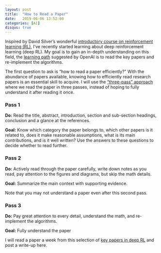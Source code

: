 ```yaml
---
layout: post
title:  "How to Read a Paper"
date:   2019-06-06 13:52:00
categories: [AI]
disqus: true
---
```




Inspired by David Silver’s wonderful [introductory course on reinforcement learning (RL)](https://www.youtube.com/playlist?list=PLqYmG7hTraZDM-OYHWgPebj2MfCFzFObQ), I’ve recently started learning about deep reinforcement learning (deep RL). My goal is to gain an in-depth understanding on this field, the [learning path](https://spinningup.openai.com/en/latest/spinningup/spinningup.html) suggested by OpenAI is to read the key papers and re-implement the algorithms.

The first question to ask is “how to read a paper efficiently?” With the abundance of papers available, knowing how to efficiently read research papers is an essential skill to acquire. I will use the [“three-pass” approach](https://blizzard.cs.uwaterloo.ca/keshav/home/Papers/data/07/paper-reading.pdf) where we read the paper in three passes, instead of hoping to fully understand it after reading it once. 

### Pass 1
**Do:** Read the title, abstract, introduction, section and sub-section headings, conclusion and a glance at the references.

**Goal:** Know which category the paper belongs to, which other papers is it related to, does it make reasonable assumptions, what is its main contributions, and is it well written? Use the answers to these questions to decide whether to read further.

### Pass 2
**Do:** Actively read through the paper carefully, write down notes as you read, pay attention to the figures and diagrams, but skip the math details.

**Goal:** Summarize the main context with supporting evidence.

Note that you may not understand a paper even after this second pass.

### Pass 3
**Do:** Pay great attention to every detail, understand the math, and re-implement the algorithms. 

**Goal:** Fully understand the paper

I will read a paper a week from this selection of [key papers in deep RL](https://spinningup.openai.com/en/latest/spinningup/keypapers.html) and post a write-up here.  
